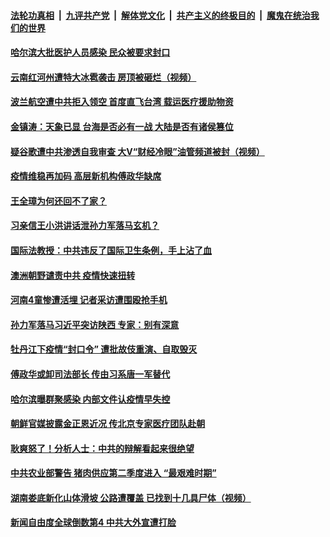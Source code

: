 ####  [法轮功真相](../../../../basic/blob/master/README.md?t=04230731) &nbsp;|&nbsp; [九评共产党](../../../../9ping.md/blob/master/README.md?t=04230731) &nbsp;|&nbsp; [解体党文化](../../../../jtdwh.md/blob/master/README.md?t=04230731)  &nbsp;|&nbsp; [共产主义的终极目的](../../../../gczydzjmd.md/blob/master/README.md?t=04230731) &nbsp;|&nbsp; [魔鬼在统治我们的世界](../../../../mgztzwmdsj.md/blob/master/README.md?t=04230731) 

#### [哈尔滨大批医护人员感染  民众被要求封口](../pages/soh5/370165.md?t=04230731) 
#### [云南红河州遭特大冰雹袭击  房顶被砸烂（视频）](../pages/soh5/370144.md?t=04230731) 
#### [波兰航空遭中共拒入领空 首度直飞台湾 载运医疗援助物资 ](../pages/soh5/370105.md?t=04230731) 
#### [金镇涛：天象已显 台海是否必有一战 大陆是否有诸侯篡位](../pages/soh5/370093.md?t=04230731) 
#### [疑谷歌遭中共渗透自我审查  大V“财经冷眼”油管频道被封（视频）](../pages/soh5/370036.md?t=04230731) 
#### [疫情维稳再加码 高层新机构傅政华缺席](../pages/soh5/370069.md?t=04230731) 
#### [王全璋为何还回不了家？](../pages/soh5/370045.md?t=04230731) 
#### [习亲信王小洪讲话泄孙力军落马玄机？](../pages/soh5/370024.md?t=04230731) 
#### [国际法教授：中共违反了国际卫生条例，手上沾了血](../pages/soh5/370030.md?t=04230731) 
#### [ 澳洲朝野谴责中共  疫情快速扭转](../pages/soh5/370006.md?t=04230731) 
#### [河南4童惨遭活埋 记者采访遭围殴抢手机](../pages/soh5/370003.md?t=04230731) 
#### [孙力军落马习近平突访陕西 专家：别有深意](../pages/soh5/369928.md?t=04230731) 
#### [牡丹江下疫情“封口令” 遭批故伎重演、自取毁灭](../pages/soh5/369985.md?t=04230731) 
#### [傅政华或卸司法部长  传由习系唐一军替代](../pages/soh5/369958.md?t=04230731) 
#### [哈尔滨曝群聚感染 内部文件认疫情早失控](../pages/soh5/369934.md?t=04230731) 
#### [朝鲜官媒披露金正恩近况 传北京专家医疗团队赴朝](../pages/soh5/369892.md?t=04230731) 
#### [耿爽怒了！分析人士：中共的辩解看起来很绝望](../pages/soh5/369901.md?t=04230731) 
#### [中共农业部警告 猪肉供应第二季度进入 “最艰难时期”](../pages/soh5/369814.md?t=04230731) 
#### [湖南娄底新化山体滑坡  公路遭覆盖  已找到十几具尸体（视频）](../pages/soh5/369835.md?t=04230731) 
#### [新闻自由度全球倒数第4 中共大外宣遭打脸](../pages/soh5/369718.md?t=04230731) 

